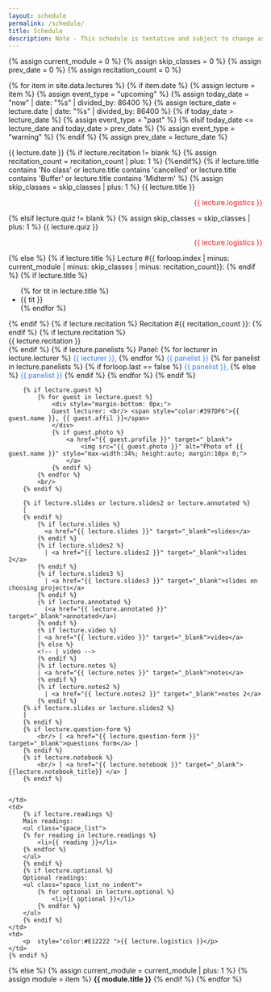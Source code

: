 ```yaml
---
layout: schedule
permalink: /schedule/
title: Schedule
description: Note - This schedule is tentative and subject to change as the semester progresses.
---
```


{% assign current_module = 0 %}
{% assign skip_classes = 0 %}
{% assign prev_date = 0 %}
{% assign recitation_count = 0 %}

{% for item in site.data.lectures %}
{% if item.date %}
{% assign lecture = item %}
{% assign event_type = "upcoming" %}
{% assign today_date = "now" | date: "%s" | divided_by: 86400 %}
{% assign lecture_date = lecture.date | date: "%s" | divided_by: 86400 %}
{% if today_date > lecture_date %}
    {% assign event_type = "past" %}
{% elsif today_date <= lecture_date and today_date > prev_date %}
    {% assign event_type = "warning" %}
{% endif %}
{% assign prev_date = lecture_date %}


<tr class="{{ event_type }}{% if lecture.recitation != blank %} recitation-row{% elsif lecture.title contains 'Midterm' %} midterm-row{% elsif lecture.title contains 'recess' %} recess-row{% endif %}">
    <th scope="row">{{ lecture.date }}</th>
    {% if lecture.recitation != blank %} 
    {% assign recitation_count = recitation_count | plus: 1 %}
    {%endif%}
    {% if lecture.title contains 'No class' or lecture.title contains 'cancelled' or lecture.title contains 'Buffer' or lecture.title contains 'Midterm' %}
        {% assign skip_classes = skip_classes | plus: 1 %}
        <td colspan="4" align="center">{{ lecture.title }}<p align="right"  style="color:#E12222 ">{{ lecture.logistics }}</p></td>
    {% elsif lecture.quiz != blank %}
        {% assign skip_classes = skip_classes | plus: 1 %}
        <td colspan="4" align="center">{{ lecture.quiz }}<p align="right"  style="color:#E12222 ">{{ lecture.logistics }}</p></td>
    {% else %}
    <td>
        {% if lecture.title %}
            Lecture #{{ forloop.index | minus: current_module | minus: skip_classes | minus: recitation_count}}:
        {% endif %}
        {% if lecture.title %}
            <!-- <br />{{ lecture.title }}<br /> -->
            <ul>
                {% for tit in lecture.title %}
                <li>{{ tit }}</li>
            {% endfor %}
             </ul>
        {% endif %}
        {% if lecture.recitation %}
            Recitation #{{ recitation_count }}:
        {% endif %}
        {% if lecture.recitation %}
            <br />{{ lecture.recitation }}<br />
        {% endif %}
        <!-- {% if lecture.lecturer %} -->
        <!-- Presenter(s):
        <ul class="no-bullets">
            {% for lecturer in lecture.lecturer %}
                 <li style="color:#397DF6;font-weight:bold">{{ lecturer }}</li>
            {% endfor %}                
        </ul>            
        {% endif %} -->
        {% if lecture.panelists %}
        Panel:
        {% for lecturer in lecture.lecturer %}
            <span style="color:#397DF6">{{ lecturer }},</span>            
        {% endfor %}                
        <span style="color:#397DF6">{{ panelist }}</span>
        {% for panelist in lecture.panelists %}
                {% if forloop.last == false %}
                    <span style="color:#397DF6">{{ panelist }},</span>
                {% else %}    
                    <span style="color:#397DF6">{{ panelist }}</span>
                {% endif %}
        {% endfor %}                
        <!-- <p style="color:green;">{{ lecture.lecturer }}</p><br /> -->
        {% endif %}

        {% if lecture.guest %}
            {% for guest in lecture.guest %}
                <div style="margin-bottom: 0px;">
                Guest lecturer: <br/> <span style="color:#397DF6">{{ guest.name }}, {{ guest.affil }}</span>
                </div>
                {% if guest.photo %}
                    <a href="{{ guest.profile }}" target="_blank">
                        <img src="{{ guest.photo }}" alt="Photo of {{ guest.name }}" style="max-width:34%; height:auto; margin:10px 0;">
                    </a>
                {% endif %}
            {% endfor %}
            <br/>
        {% endif %}

        {% if lecture.slides or lecture.slides2 or lecture.annotated %}        
        [
        {% endif %}
            {% if lecture.slides %}
              <a href="{{ lecture.slides }}" target="_blank">slides</a>
            {% endif %}
            {% if lecture.slides2 %}
              | <a href="{{ lecture.slides2 }}" target="_blank">slides 2</a>
            {% endif %}
            {% if lecture.slides3 %}
              | <a href="{{ lecture.slides3 }}" target="_blank">slides on choosing projects</a>
            {% endif %}            
            {% if lecture.annotated %}
              (<a href="{{ lecture.annotated }}" target="_blank">annotated</a>)
            {% endif %}            
            {% if lecture.video %}
            | <a href="{{ lecture.video }}" target="_blank">video</a>
            {% else %}
            <!-- | video -->
            {% endif %}
            {% if lecture.notes %}
            | <a href="{{ lecture.notes }}" target="_blank">notes</a>
            {% endif %}
            {% if lecture.notes2 %}
              | <a href="{{ lecture.notes2 }}" target="_blank">notes 2</a>
            {% endif %}
        {% if lecture.slides or lecture.slides2 %}        
        ]
        {% endif %}
        {% if lecture.question-form %}
            <br/> [ <a href="{{ lecture.question-form }}" target="_blank">questions form</a> ] 
        {% endif %}
        {% if lecture.notebook %}
            <br/> [ <a href="{{ lecture.notebook }}" target="_blank"> {{lecture.notebook_title}} </a> ] 
        {% endif %}       


    </td>
    <td>
        {% if lecture.readings %}
        Main readings:         
        <ul class="space_list">
        {% for reading in lecture.readings %}
            <li>{{ reading }}</li> 
        {% endfor %}
        </ul>
        {% endif %}
        {% if lecture.optional %} 
        Optional readings:            
        <ul class="space_list_no_indent">
            {% for optional in lecture.optional %}
                <li>{{ optional }}</li>            
            {% endfor %}        
        </ul>            
        {% endif %}
    </td>
    <td>
        <p  style="color:#E12222 ">{{ lecture.logistics }}</p>
    </td>
    {% endif %}
</tr>
{% else %}
{% assign current_module = current_module | plus: 1 %}
{% assign module = item %}
<tr class="info">
    <td colspan="5" align="center"><strong>{{ module.title }}</strong></td>
</tr>
{% endif %}
{% endfor %}
